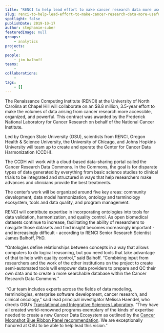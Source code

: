 ```yaml
---
title: "RENCI to help lead effort to make cancer research data more useful and accessible"
slug: renci-to-help-lead-effort-to-make-cancer-research-data-more-useful-and-accessible
spotlight: false
publishDate: 2019-10-17
author: stephanie-suber
featuredImage: null
groups:
    - analytics
projects:
    - 
people:
    - jim-balhoff
teams: 
    - 
collaborations:
    - 
tags:
    - []
---
```

<!-- wp:paragraph -->
<p>The Renaissance Computing Institute (RENCI) at the University of North Carolina at Chapel Hill will collaborate on an $8.8 million, 3.5-year effort to make the volumes of data arising from cancer research more accessible, organized, and powerful. This contract was awarded by the Frederick National Laboratory for Cancer Research on behalf of the National Cancer Institute.</p>
<!-- /wp:paragraph -->

<!-- wp:more -->
<!--more-->
<!-- /wp:more -->

<!-- wp:paragraph -->
<p>Led by Oregon State University (OSU), scientists from RENCI, Oregon Health &amp; Science University, the University of Chicago, and Johns Hopkins University will team up to create and operate the Center for Cancer Data Harmonization (CCDH).</p>
<!-- /wp:paragraph -->

<!-- wp:paragraph -->
<p>The CCDH will work with a cloud-based data-sharing portal called the Cancer Research Data Commons. In the Commons, the goal is for disparate types of data generated by everything from basic science studies to clinical trials to be integrated and structured in ways that help researchers make advances and clinicians provide the best treatments.</p>
<!-- /wp:paragraph -->

<!-- wp:paragraph -->
<p>The center’s work will be organized around five key areas: community development, data model harmonization, ontology and terminology ecosystem, tools and data quality, and program management. </p>
<!-- /wp:paragraph -->

<!-- wp:paragraph -->
<p>RENCI will contribute expertise in incorporating ontologies into tools for data validation, harmonization, and quality control. As open biomedical datasets continue to increase, facilitating the ability of researchers to navigate those datasets and find insight becomes increasingly important - and increasingly difficult - according to RENCI Senior Research Scientist James Balhoff, PhD.<br></p>
<!-- /wp:paragraph -->

<!-- wp:paragraph -->
<p>“Ontologies define relationships between concepts in a way that allows computers to do logical reasoning, but you need tools that take advantage of that to help with quality control,” said Balhoff. “Combining input from researchers and the work of the other institutions on the project to create semi-automated tools will empower data providers to prepare and QC their own data and to create a more searchable database within the Cancer Research Data Commons.”<br><br>&nbsp;“Our team includes experts across the fields of data modeling, terminologies, enterprise software development, cancer research, and clinical oncology,” said lead principal investigator Melissa Haendel, who directs OSU’s&nbsp;<a href="https://tislab.org/">Translational and Integrative Sciences Laboratory</a>. “They have all created world-renowned programs exemplary of the kinds of expertise needed to create a new Cancer Data Ecosystem as outlined by the <a href="https://www.cancer.gov/research/key-initiatives/moonshot-cancer-initiative">Cancer Moonshot Blue Ribbon Panel recommendation</a>. We are exceptionally honored at OSU to be able to help lead this vision.” </p>
<!-- /wp:paragraph -->

